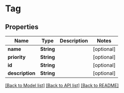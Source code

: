 # Tag

## Properties
Name | Type | Description | Notes
------------ | ------------- | ------------- | -------------
**name** | **String** |  | [optional] 
**priority** | **String** |  | [optional] 
**id** | **String** |  | [optional] 
**description** | **String** |  | [optional] 

[[Back to Model list]](../README.md#documentation-for-models) [[Back to API list]](../README.md#documentation-for-api-endpoints) [[Back to README]](../README.md)


